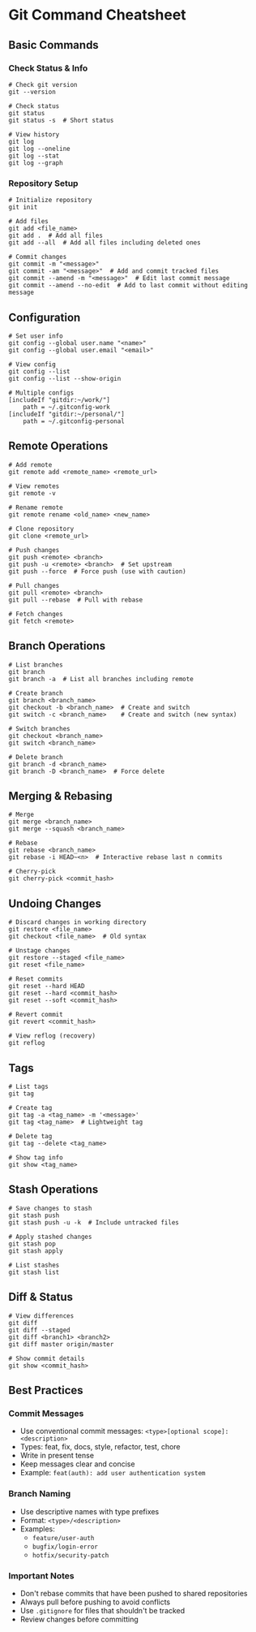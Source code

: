 # Git Command Cheatsheet

## Basic Commands

### Check Status & Info
```shell
# Check git version
git --version

# Check status
git status
git status -s  # Short status

# View history
git log
git log --oneline
git log --stat
git log --graph
```

### Repository Setup
```shell
# Initialize repository
git init

# Add files
git add <file_name>
git add .  # Add all files
git add --all  # Add all files including deleted ones

# Commit changes
git commit -m "<message>"
git commit -am "<message>"  # Add and commit tracked files
git commit --amend -m "<message>"  # Edit last commit message
git commit --amend --no-edit  # Add to last commit without editing message
```

## Configuration
```shell
# Set user info
git config --global user.name "<name>"
git config --global user.email "<email>"

# View config
git config --list
git config --list --show-origin

# Multiple configs
[includeIf "gitdir:~/work/"]
    path = ~/.gitconfig-work
[includeIf "gitdir:~/personal/"]
    path = ~/.gitconfig-personal
```

## Remote Operations
```shell
# Add remote
git remote add <remote_name> <remote_url>

# View remotes
git remote -v

# Rename remote
git remote rename <old_name> <new_name>

# Clone repository
git clone <remote_url>

# Push changes
git push <remote> <branch>
git push -u <remote> <branch>  # Set upstream
git push --force  # Force push (use with caution)

# Pull changes
git pull <remote> <branch>
git pull --rebase  # Pull with rebase

# Fetch changes
git fetch <remote>
```

## Branch Operations
```shell
# List branches
git branch
git branch -a  # List all branches including remote

# Create branch
git branch <branch_name>
git checkout -b <branch_name>  # Create and switch
git switch -c <branch_name>    # Create and switch (new syntax)

# Switch branches
git checkout <branch_name>
git switch <branch_name>

# Delete branch
git branch -d <branch_name>
git branch -D <branch_name>  # Force delete
```

## Merging & Rebasing
```shell
# Merge
git merge <branch_name>
git merge --squash <branch_name>

# Rebase
git rebase <branch_name>
git rebase -i HEAD~<n>  # Interactive rebase last n commits

# Cherry-pick
git cherry-pick <commit_hash>
```

## Undoing Changes
```shell
# Discard changes in working directory
git restore <file_name>
git checkout <file_name>  # Old syntax

# Unstage changes
git restore --staged <file_name>
git reset <file_name>

# Reset commits
git reset --hard HEAD
git reset --hard <commit_hash>
git reset --soft <commit_hash>

# Revert commit
git revert <commit_hash>

# View reflog (recovery)
git reflog
```

## Tags
```shell
# List tags
git tag

# Create tag
git tag -a <tag_name> -m '<message>'
git tag <tag_name>  # Lightweight tag

# Delete tag
git tag --delete <tag_name>

# Show tag info
git show <tag_name>
```

## Stash Operations
```shell
# Save changes to stash
git stash push
git stash push -u -k  # Include untracked files

# Apply stashed changes
git stash pop
git stash apply

# List stashes
git stash list
```

## Diff & Status
```shell
# View differences
git diff
git diff --staged
git diff <branch1> <branch2>
git diff master origin/master

# Show commit details
git show <commit_hash>
```

## Best Practices

### Commit Messages
- Use conventional commit messages: `<type>[optional scope]: <description>`
- Types: feat, fix, docs, style, refactor, test, chore
- Write in present tense
- Keep messages clear and concise
- Example: `feat(auth): add user authentication system`

### Branch Naming
- Use descriptive names with type prefixes
- Format: `<type>/<description>`
- Examples:
  - `feature/user-auth`
  - `bugfix/login-error`
  - `hotfix/security-patch`

### Important Notes
- Don't rebase commits that have been pushed to shared repositories
- Always pull before pushing to avoid conflicts
- Use `.gitignore` for files that shouldn't be tracked
- Review changes before committing
